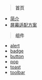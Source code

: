 >**首页**
* [简介](/)
* [屏幕适配方案](/autoscreen)
  

>**组件**
* [alert](/compoments/alert)
* [badge](/compoments/badge)
* [button](/compoments/button) 
* [pop](/compoments/pop)
* [toast](/compoments/toast)
* [toolbar](/compoments/toolbar)
